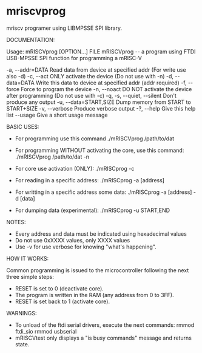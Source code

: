# mriscvprog 

mriscv programer using LIBMPSSE SPI library.

DOCUMENTATION:

Usage: mRISCVprog [OPTION...] FILE
mRISCVprog -- a program using FTDI USB-MPSSE SPI function for programming a
mRISC-V

  -a, --addr=DATA            Read data from device at specified addr (For write
                             use also -d)
  -c, --act                  ONLY activate the device (Do not use with -n)
  -d, --data=DATA            Write this data to device at specified addr (addr
                             required)
  -f, --force                Force to program the device
  -n, --noact                DO NOT activate the device after programming (Do
                             not use with -c)
  -q, -s, --quiet, --silent  Don't produce any output
  -u, --data=START,SIZE      Dump memory from START to START+SIZE
  -v, --verbose              Produce verbose output
  -?, --help                 Give this help list
      --usage                Give a short usage message

BASIC USES:

- For programming use this command
./mRISCVprog /path/to/dat 

- For programming WITHOUT activating the core, use this command:
./mRISCVprog /path/to/dat -n

- For core use activation (ONLY):
./mRISCprog -c

- For reading in a specific address:
./mRISCprog -a [address]

- For writting in a specific address some data:
./mRISCprog -a [address] -d [data]

- For dumping data (experimental):
./mRISCprog -u START,END

NOTES:
- Every address and data must be indicated using hexadecimal values
- Do not use 0xXXXX values, only XXXX values
- Use -v for use verbose for knowing "what's happening".

HOW IT WORKS:

Common programming is issued to the microcontroller following the 
next three simple steps:
- RESET is set to 0 (deactivate core).
- The program is written in the RAM (any address from 0 to 3FF).
- RESET is set back to 1 (activate core).


WARNINGS:

- To unload of the ftdi serial drivers, execute the next commands:
rmmod ftdi_sio
rmmod usbserial
- mRISCVtest only displays a "is busy commands" message and returns state.

